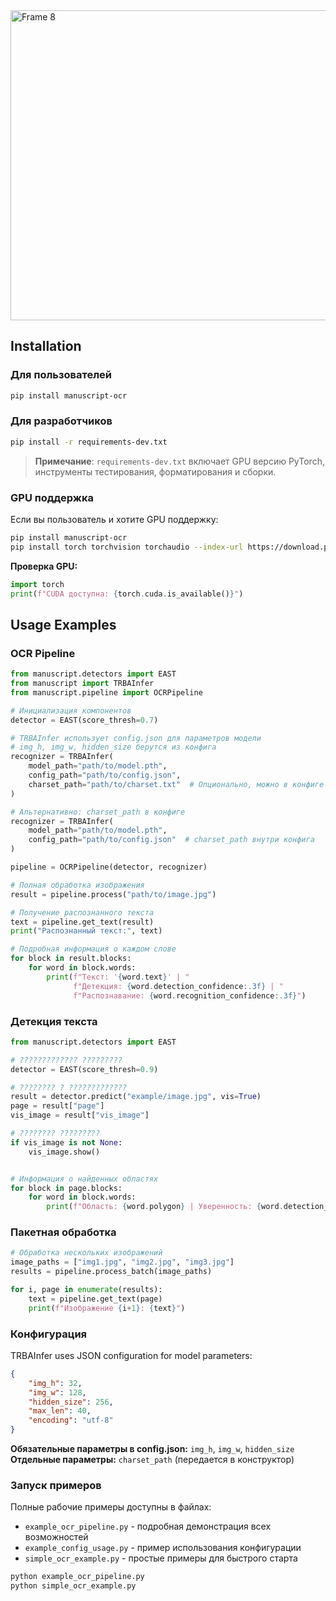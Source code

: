 <img width="2028" height="496" alt="Frame 8" src="https://github.com/user-attachments/assets/cdba0d4c-4cab-4f77-a056-6d3c20192566" />

## Installation

### Для пользователей
```bash
pip install manuscript-ocr
```

### Для разработчиков
```bash
pip install -r requirements-dev.txt
```

> **Примечание**: `requirements-dev.txt` включает GPU версию PyTorch, инструменты тестирования, форматирования и сборки.

### GPU поддержка
Если вы пользователь и хотите GPU поддержку:
```bash
pip install manuscript-ocr
pip install torch torchvision torchaudio --index-url https://download.pytorch.org/whl/cu118 --force-reinstall
```

**Проверка GPU:**
```python
import torch
print(f"CUDA доступна: {torch.cuda.is_available()}")
```

## Usage Examples

### OCR Pipeline

```python
from manuscript.detectors import EAST
from manuscript import TRBAInfer  
from manuscript.pipeline import OCRPipeline

# Инициализация компонентов
detector = EAST(score_thresh=0.7)

# TRBAInfer использует config.json для параметров модели
# img_h, img_w, hidden_size берутся из конфига
recognizer = TRBAInfer(
    model_path="path/to/model.pth",
    config_path="path/to/config.json", 
    charset_path="path/to/charset.txt"  # Опционально, можно в конфиге
)

# Альтернативно: charset_path в конфиге
recognizer = TRBAInfer(
    model_path="path/to/model.pth",
    config_path="path/to/config.json"  # charset_path внутри конфига
)

pipeline = OCRPipeline(detector, recognizer)

# Полная обработка изображения
result = pipeline.process("path/to/image.jpg")

# Получение распознанного текста
text = pipeline.get_text(result)
print("Распознанный текст:", text)

# Подробная информация о каждом слове
for block in result.blocks:
    for word in block.words:
        print(f"Текст: '{word.text}' | "
              f"Детекция: {word.detection_confidence:.3f} | "
              f"Распознавание: {word.recognition_confidence:.3f}")
```

### Детекция текста 

```python
from manuscript.detectors import EAST

# ????????????? ?????????
detector = EAST(score_thresh=0.9)

# ???????? ? ?????????????
result = detector.predict("example/image.jpg", vis=True)
page = result["page"]
vis_image = result["vis_image"]

# ???????? ?????????
if vis_image is not None:
    vis_image.show()


# Информация о найденных областях
for block in page.blocks:
    for word in block.words:
        print(f"Область: {word.polygon} | Уверенность: {word.detection_confidence:.3f}")
```

### Пакетная обработка

```python
# Обработка нескольких изображений
image_paths = ["img1.jpg", "img2.jpg", "img3.jpg"]
results = pipeline.process_batch(image_paths)

for i, page in enumerate(results):
    text = pipeline.get_text(page)
    print(f"Изображение {i+1}: {text}")
```

### Конфигурация

TRBAInfer uses JSON configuration for model parameters:

```json
{
    "img_h": 32,
    "img_w": 128, 
    "hidden_size": 256,
    "max_len": 40,
    "encoding": "utf-8"
}
```

**Обязательные параметры в config.json:** `img_h`, `img_w`, `hidden_size`  
**Отдельные параметры:** `charset_path` (передается в конструктор)

### Запуск примеров

Полные рабочие примеры доступны в файлах:
- `example_ocr_pipeline.py` - подробная демонстрация всех возможностей
- `example_config_usage.py` - пример использования конфигурации
- `simple_ocr_example.py` - простые примеры для быстрого старта

```bash
python example_ocr_pipeline.py
python simple_ocr_example.py
```

